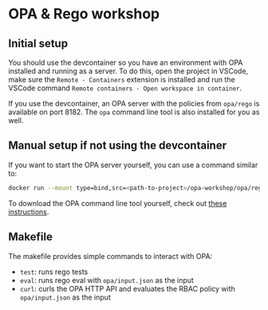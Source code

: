 # OPA & Rego workshop

## Initial setup

You should use the devcontainer so you have an environment with OPA installed and running as a server.
To do this, open the project in VSCode, make sure the `Remote - Containers` extension is installed
and run the VSCode command `Remote containers - Open workspace in container`.

If you use the devcontainer, an OPA server with the policies from `opa/rego` is available on
port 8182. The `opa` command line tool is also installed for you as well.

## Manual setup if not using the devcontainer

If you want to start the OPA server yourself, you can use a command similar to:

```bash
docker run --mount type=bind,src=<path-to-project>/opa-workshop/opa/rego,dst=/rego -p 8182:8181 openpolicyagent/opa:latest-debug run --server --skip-verify --watch --log-level debug /rego
```

To download the OPA command line tool yourself, check out [these instructions](https://www.openpolicyagent.org/docs/v0.14.2/#running-opa).

## Makefile

The makefile provides simple commands to interact with OPA:

* `test`: runs rego tests
* `eval`: runs rego eval with `opa/input.json` as the input
* `curl`: curls the OPA HTTP API and evaluates the RBAC policy with `opa/input.json` as the input
